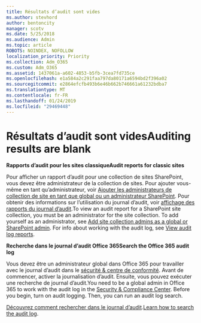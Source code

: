 ```yaml
---
title: Résultats d’audit sont vides
ms.author: stevhord
author: bentoncity
manager: scotv
ms.date: 5/25/2018
ms.audience: Admin
ms.topic: article
ROBOTS: NOINDEX, NOFOLLOW
localization_priority: Priority
ms.collection: Adm_O365
ms.custom: Adm_O365
ms.assetid: 1437061a-a602-4853-b5fb-3cea7fd735ce
ms.openlocfilehash: e1a584a2c291faa797da80171a6594bd2f396a02
ms.sourcegitcommit: e2864efcfb493b6e46b662b746661a61232bdba7
ms.translationtype: MT
ms.contentlocale: fr-FR
ms.lasthandoff: 01/24/2019
ms.locfileid: "29469448"
---
```

# <a name="auditing-results-are-blank"></a><span data-ttu-id="f5c55-102">Résultats d’audit sont vides</span><span class="sxs-lookup"><span data-stu-id="f5c55-102">Auditing results are blank</span></span>

 <span data-ttu-id="f5c55-103">**Rapports d’audit pour les sites classique**</span><span class="sxs-lookup"><span data-stu-id="f5c55-103">**Audit reports for classic sites**</span></span>
  
<span data-ttu-id="f5c55-p101">Pour afficher un rapport d’audit pour une collection de sites SharePoint, vous devez être administrateur de la collection de sites. Pour ajouter vous-même en tant qu’administrateur, voir [Ajouter les administrateurs de collection de site en tant que global ou un administrateur SharePoint](https://go.microsoft.com/fwlink/?linkid=869390). Pour obtenir des informations sur l’utilisation du journal d’audit, voir [affichage des rapports du journal d’audit](https://go.microsoft.com/fwlink/?linkid=395237).</span><span class="sxs-lookup"><span data-stu-id="f5c55-p101">To view an audit report for a SharePoint site collection, you must be an administrator for the site collection. To add yourself as an administrator, see [Add site collection admins as a global or SharePoint admin](https://go.microsoft.com/fwlink/?linkid=869390). For info about working with the audit log, see [View audit log reports](https://go.microsoft.com/fwlink/?linkid=395237).</span></span> 
  
 <span data-ttu-id="f5c55-106">**Recherche dans le journal d’audit Office 365**</span><span class="sxs-lookup"><span data-stu-id="f5c55-106">**Search the Office 365 audit log**</span></span>
  
<span data-ttu-id="f5c55-p102">Vous devez être un administrateur global dans Office 365 pour travailler avec le journal d’audit dans le [sécurité &amp; centre de conformité](https://protection.office.com). Avant de commencer, activer la journalisation d’audit. Ensuite, vous pouvez exécuter une recherche de journal d’audit.</span><span class="sxs-lookup"><span data-stu-id="f5c55-p102">You need to be a global admin in Office 365 to work with the audit log in the [Security &amp; Compliance Center](https://protection.office.com). Before you begin, turn on audit logging. Then, you can run an audit log search.</span></span> 
  
<span data-ttu-id="f5c55-110">[Découvrez comment rechercher dans le journal d’audit](https://go.microsoft.com/fwlink/?linkid=708432).</span><span class="sxs-lookup"><span data-stu-id="f5c55-110">[Learn how to search the audit log](https://go.microsoft.com/fwlink/?linkid=708432).</span></span>
  

